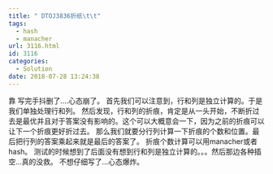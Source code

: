 ```yaml
---
title: " DTOJ3836折纸\t\t"
tags:
  - hash
  - manacher
url: 3116.html
id: 3116
categories:
  - Solution
date: 2018-07-28 13:24:38
---
```


靠 写完手抖删了....心态崩了。 首先我们可以注意到，行和列是独立计算的。于是我们单独处理行和列。 然后发现，行和列的折痕，肯定是从一头开始，不断折过去是最优并且对于答案没有影响的。这个可以大概意会一下，因为之前的折痕可以让下一个折痕更好折过去。 那么我们就要分行列计算一下折痕的个数和位置。最后把行列的答案乘起来就是最后的答案了。 折痕个数计算可以用manacher或者hash。 测试的时候想到了后面没有想到行和列是独立计算的。。。然后那边各种插空...真的没救。 不想仔细写了...心态爆炸。